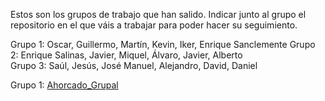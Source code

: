     
Estos son los grupos de trabajo que han salido. Indicar junto al grupo el repositorio en el que váis a trabajar para poder hacer su seguimiento. 

Grupo 1: Oscar, Guillermo, Martín, Kevin, Iker, Enrique Sanclemente
Grupo 2: Enrique  Salinas, Javier, Miquel, Álvaro, Javier, Alberto  
Grupo 3: Saúl, Jesús, José Manuel, Alejandro, David, Daniel  
  
Grupo 1: [Ahorcado_Grupal](https://github.com/grupo1ed/Ahorcado_Grupal)
